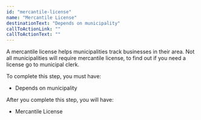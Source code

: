```yaml
---
id: "mercantile-license"
name: "Mercantile License"
destinationText: "Depends on municipality"
callToActionLink: ""
callToActionText: ""
---
```


A mercantile license helps municipalities track businesses in their area. Not all municipalities will require mercantile license, to find out if you need a license go to municipal clerk.
        
To complete this step, you must have:
- Depends on municipality

After you complete this step, you will have:
- Mercantile License
